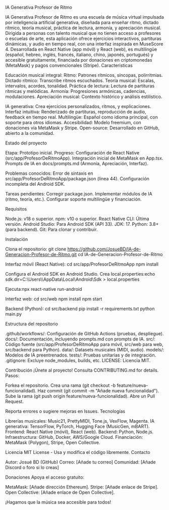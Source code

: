 IA Generativa Profesor de Ritmo
 
IA Generativa Profesor de Ritmo es una escuela de música virtual impulsada por inteligencia artificial generativa, diseñada para enseñar ritmo, dictado rítmico, teoría musical, práctica de lectura, armonía, y apreciación musical. Dirigida a personas con talento musical que no tienen acceso a profesores o escuelas de arte, esta aplicación ofrece ejercicios interactivos, partituras dinámicas, y audio en tiempo real, con una interfaz inspirada en MuseScore 4. Desarrollada en React Native (app móvil) y React (web), es multilingüe (español, hebreo, inglés, francés, italiano, chino, japonés, portugués) y accesible gratuitamente, financiada por donaciones en criptomonedas (MetaMask) y pagos convencionales (Stripe).
Características

Educación musical integral:
Ritmo: Patrones rítmicos, síncopas, polirritmias.
Dictado rítmico: Transcribe ritmos escuchados.
Teoría musical: Escalas, intervalos, acordes, tonalidad.
Práctica de lectura: Lectura de partituras rítmicas y melódicas.
Armonía: Progresiones armónicas, cadencias, modulaciones.
Apreciación musical: Contexto histórico y análisis estilístico.


IA generativa: Crea ejercicios personalizados, ritmos, y explicaciones.
Interfaz intuitiva: Renderizado de partituras, reproducción de audio, feedback en tiempo real.
Multilingüe: Español como idioma principal, con soporte para otros idiomas.
Accesibilidad: Modelo freemium, con donaciones vía MetaMask y Stripe.
Open-source: Desarrollado en GitHub, abierto a la comunidad.

Estado del proyecto

Etapa: Prototipo inicial.
Progreso:
Configuración de React Native (src/app/ProfesorDeRitmoApp).
Integración inicial de MetaMask en App.tsx.
Prompts de IA en docs/prompts.md (Armonía, Apreciación, Interfaz).


Problemas conocidos:
Error de sintaxis en src/app/ProfesorDeRitmoApp/package.json (línea 44).
Configuración incompleta del Android SDK.


Tareas pendientes:
Corregir package.json.
Implementar módulos de IA (ritmo, teoría, etc.).
Configurar soporte multilingüe y financiación.



Requisitos

Node.js: v18 o superior.
npm: v10 o superior.
React Native CLI: Última versión.
Android Studio: Para Android SDK (API 33).
JDK: 17.
Python: 3.8+ (para backend).
Git: Para clonar y contribuir.

Instalación

Clona el repositorio:
git clone https://github.com/JosueBD/IA-de-Generacion-Profesor-de-Ritmo.git
cd IA-de-Generacion-Profesor-de-Ritmo


Interfaz móvil (React Native):
cd src/app/ProfesorDeRitmoApp
npm install


Configura el Android SDK en Android Studio.
Crea local.properties:echo sdk.dir=C:\\Users\\<TuUsuario>\\AppData\\Local\\Android\\Sdk > local.properties


Ejecuta:npx react-native run-android




Interfaz web:
cd src/web
npm install
npm start


Backend (Python):
cd src/backend
pip install -r requirements.txt
python main.py



Estructura del repositorio

.github/workflows/: Configuración de GitHub Actions (pruebas, despliegue).
docs/: Documentación, incluyendo prompts.md con prompts de IA.
src/: Código fuente (src/app/ProfesorDeRitmoApp para móvil, src/web para web, src/backend para Python).
data/: Datasets musicales (MIDI, audio).
models/: Modelos de IA preentrenados.
tests/: Pruebas unitarias y de integración.
.gitignore: Excluye node_modules, builds, etc.
LICENSE: Licencia MIT.

Contribución
¡Únete al proyecto! Consulta CONTRIBUTING.md for details. Pasos:

Forkea el repositorio.
Crea una rama (git checkout -b feature/nueva-funcionalidad).
Haz commit (git commit -m "Añade nueva funcionalidad").
Sube la rama (git push origin feature/nueva-funcionalidad).
Abre un Pull Request.

Reporta errores o sugiere mejoras en Issues.
Tecnologías

Librerías musicales: Music21, PrettyMIDI, Tone.js, VexFlow, Magenta.
IA generativa: TensorFlow, PyTorch, Hugging Face (MusicGen, mBART).
Frontend: React Native (móvil), React (web).
Backend: Python, Node.js.
Infraestructura: GitHub, Docker, AWS/Google Cloud.
Financiación: MetaMask (Polygon), Stripe, Open Collective.

Licencia
MIT License - Usa y modifica el código libremente.
Contacto

Autor: Josué BD (GitHub)
Correo: [Añade tu correo]
Comunidad: [Añade Discord o foro si lo creas]

Donaciones
Apoya el acceso gratuito:

MetaMask: [Añade dirección Ethereum].
Stripe: [Añade enlace de Stripe].
Open Collective: [Añade enlace de Open Collective].


¡Hagamos que la música sea accesible para todos!
